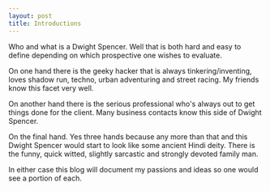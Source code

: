 ```yaml
---
layout: post
title: Introductions
---
```

Who and what is a Dwight Spencer. Well that is both hard and easy to define depending on which prospective one wishes to evaluate.

  
On one hand there is the geeky hacker that is always tinkering/inventing, loves shadow run, techno, urban adventuring and street racing. My friends know this facet very well.  
  
On another hand there is the serious professional who's always out to get things done for the client. Many business contacts know this side of Dwight Spencer.  
  
On the final hand. Yes three hands because any more than that and this Dwight Spencer would start to look like some ancient Hindi deity. There is the funny, quick witted, slightly sarcastic and strongly devoted family man.  
  
In either case this blog will document my passions and ideas so one would see a portion of each.